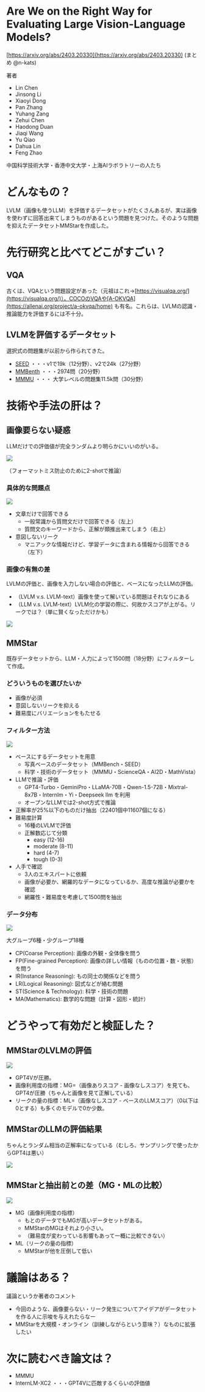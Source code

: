 # Are We on the Right Way for Evaluating Large Vision-Language Models?
[https://arxiv.org/abs/2403.20330](https://arxiv.org/abs/2403.20330)
(まとめ @n-kats)

著者
* Lin Chen
* Jinsong Li
* Xiaoyi Dong
* Pan Zhang
* Yuhang Zang
* Zehui Chen
* Haodong Duan
* Jiaqi Wang
* Yu Qiao
* Dahua Lin
* Feng Zhao

中国科学技術大学・香港中文大学・上海AIラボラトリーの人たち

# どんなもの？
LVLM（画像も使うLLM）を評価するデータセットがたくさんあるが、実は画像を使わずに回答出来てしまうものがあるという問題を見つけた。そのような問題を抑えたデータセットMMStarを作成した。

# 先行研究と比べてどこがすごい？
## VQA
古くは、VQAという問題設定があった（元祖はこれ→[https://visualqa.org/](https://visualqa.org/)）。COCOのVQAや[A-OKVQA](https://allenai.org/project/a-okvqa/home) も有名。これらは、LVLMの認識・推論能力を評価するには不十分。

## LVLMを評価するデータセット
選択式の問題集が以前から作られてきた。
* [SEED](https://github.com/AILab-CVC/SEED-Bench) ・・・v1で19k（12分野）、v2で24k（27分野）
* [MMBenth](https://github.com/open-compass/MMBench) ・・・2974問（20分野）
* [MMMU](https://mmmu-benchmark.github.io/) ・・・ 大学レベルの問題集11.5k問（30分野）

# 技術や手法の肝は？
## 画像要らない疑惑
LLMだけでの評価値が完全ランダムより明らかにいいのがいる。

![](./mmstar_2403.20330/scores_previous.png)

（フォーマットミス防止のために2-shotで推論）

### 具体的な問題点

![](./mmstar_2403.20330/example.png)

* 文章だけで回答できる
  * 一般常識から質問文だけで回答できる（左上）
  * 質問文のキーワードから、正解が類推出来てしまう（右上）
* 意図しないリーク
  * マニアックな情報だけど、学習データに含まれる情報から回答できる（左下）

### 画像の有無の差
LVLMの評価と、画像を入力しない場合の評価と、ベースになったLLMの評価。

* （LVLM v.s. LVLM-text）画像を使って解いている問題はそれなりにある
* （LLM v.s. LVLM-text）LVLM化の学習の際に、何故かスコアが上がる。リークでは？（単に賢くなっただけかも）

![](./mmstar_2403.20330/effect_image_input.png)

## MMStar
既存データセットから、LLM・人力によって1500問（18分野）にフィルターして作成。

### どういうものを選びたいか
* 画像が必須
* 意図しないリークを抑える
* 難易度にバリエーションをもたせる

### フィルター方法

![](./mmstar_2403.20330/sampling.png)

* ベースにするデータセットを用意
  * 写真ベースのデータセット（MMBench・SEED）
  * 科学・技術のデータセット（MMMU・ScienceQA・AI2D・MathVista）
* LLMで推論・評価
  * GPT4-Turbo・GeminiPro・LLaMA-70B・Qwen-1.5-72B・Mixtral-8x7B・Internlm・Yi・Deepseek llm を利用
  * オープンなLLMでは2-shot方式で推論
* 正解率が25%以下のものだけ抽出（22401個中11607個になる）
* 難易度計算
  * 16種のLVLMで評価
  * 正解数応じて分類
    * easy (12-16)
    * moderate (8-11)
    * hard (4-7)
    * tough (0-3)
* 人手で確認
  * 3人のエキスパートに依頼
  * 画像が必要か、網羅的なデータになっているか、高度な推論が必要かを確認
  * 網羅性・難易度を考慮して1500問を抽出

### データ分布

![](./mmstar_2403.20330/distribution.png)

大グループ6種・少グループ18種
* CP(Coarse Perception): 画像の外観・全体像を問う
* FP(Fine-grained Perception): 画像の詳しい情報（ものの位置・数・状態）を問う
* IR(Instance Reasoning): もの同士の関係などを問う
* LR(Logical Reasoning): 図式などが絡む問題
* ST(Science & Technology): 科学・技術の問題
* MA(Mathematics): 数学的な問題（計算・図形・統計）

# どうやって有効だと検証した？
## MMStarのLVLMの評価
![](./mmstar_2403.20330/scores_mmstar.png)

* GPT4Vが圧勝。
* 画像利用度の指標：MG=（画像ありスコア - 画像なしスコア）を見ても、GPT4が圧勝（ちゃんと画像を見て正解している）
* リークの量の指標：ML=（画像なしスコア - ベースのLLMスコア）（0以下は0とする）も多くのモデルで0か少数。

## MMStarのLLMの評価結果
ちゃんとランダム相当の正解率になっている（むしろ、サンプリングで使ったからGPT4は悪い）

![](./mmstar_2403.20330/scores_mmstar_llm.png)

## MMStarと抽出前との差（MG・MLの比較）

![](./mmstar_2403.20330/scores_mg_ml.png)

* MG（画像利用度の指標）
  * もとのデータでもMGが高いデータセットがある。
  * MMStarのMGはそれより小さい。
  * （難易度が変わっている影響もあって一概に比較できない）
* ML（リークの量の指標）
  * MMStarが他を圧倒して低い

# 議論はある？
議論というか著者のコメント
* 今回のような、画像要らない・リーク発生についてアイデアがデータセットを作る人に示唆を与えれたらなー
* MMStarを大規模・オンライン（訓練しながらという意味？）なものに拡張したい

# 次に読むべき論文は？
* MMMU
* InternLM-XC2 ・・・GPT4Vに匹敵するくらいの評価値